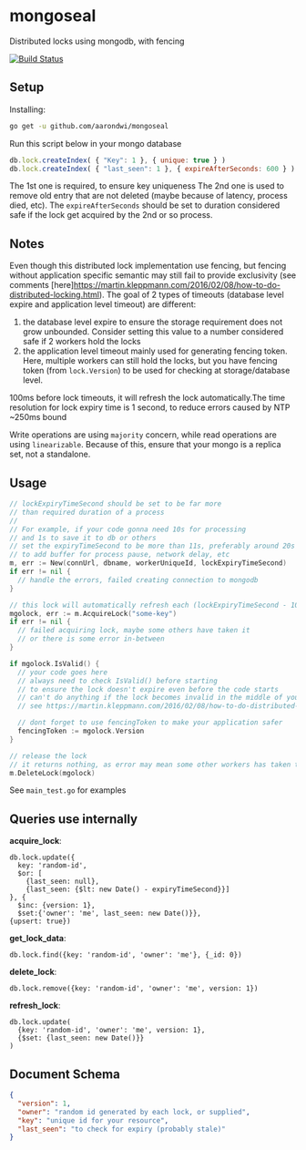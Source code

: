 # mongoseal
Distributed locks using mongodb, with fencing

[![Build Status](https://travis-ci.org/aarondwi/mongoseal.svg?branch=master)](https://travis-ci.org/aarondwi/mongoseal)

Setup
----------------------
Installing:

```bash
go get -u github.com/aarondwi/mongoseal
```

Run this script below in your mongo database
```javascript
db.lock.createIndex( { "Key": 1 }, { unique: true } )
db.lock.createIndex( { "last_seen": 1 }, { expireAfterSeconds: 600 } )
```

The 1st one is required, to ensure key uniqueness
The 2nd one is used to remove old entry that are not deleted (maybe because of latency, process died, etc). The `expireAfterSeconds` should be set to duration considered safe if the lock get acquired by the 2nd or so process.

Notes
-------------------------------------------------
Even though this distributed lock implementation use fencing, but fencing without application specific semantic may still fail to provide exclusivity (see comments [here]https://martin.kleppmann.com/2016/02/08/how-to-do-distributed-locking.html). 
The goal of 2 types of timeouts (database level expire and application level timeout) are different:
1. the database level expire to ensure the storage requirement does not grow unbounded. Consider setting this value to a number considered safe if 2 workers hold the locks
2. the application level timeout mainly used for generating fencing token. Here, multiple workers can still hold the locks, but you have fencing token (from `lock.Version`) to be used for checking at storage/database level.

100ms before lock timeouts, it will refresh the lock automatically.The time resolution for lock expiry time is 1 second, to reduce errors caused by NTP ~250ms bound

Write operations are using `majority` concern, while read operations are using `linearizable`. Because of this, ensure that your mongo is a replica set, not a standalone. 

Usage
--------------------------------------------------
```go
// lockExpiryTimeSecond should be set to be far more 
// than required duration of a process
//
// For example, if your code gonna need 10s for processing
// and 1s to save it to db or others
// set the expiryTimeSecond to be more than 11s, preferably around 20s
// to add buffer for process pause, network delay, etc
m, err := New(connUrl, dbname, workerUniqueId, lockExpiryTimeSecond)
if err != nil {
  // handle the errors, failed creating connection to mongodb
}

// this lock will automatically refresh each (lockExpiryTimeSecond - 100ms)
mgolock, err := m.AcquireLock("some-key")
if err != nil {
  // failed acquiring lock, maybe some others have taken it
  // or there is some error in-between
}

if mgolock.IsValid() {
  // your code goes here
  // always need to check IsValid() before starting
  // to ensure the lock doesn't expire even before the code starts
  // can't do anything if the lock becomes invalid in the middle of your code
  // see https://martin.kleppmann.com/2016/02/08/how-to-do-distributed-locking.html

  // dont forget to use fencingToken to make your application safer
  fencingToken := mgolock.Version
}

// release the lock
// it returns nothing, as error may mean some other workers has taken the lock already
m.DeleteLock(mgolock)
```

See `main_test.go` for examples

Queries use internally
------------------------------------
**acquire_lock**: 
```
db.lock.update({
  key: 'random-id', 
  $or: [
    {last_seen: null}, 
    {last_seen: {$lt: new Date() - expiryTimeSecond}}]
}, {
  $inc: {version: 1}, 
  $set:{'owner': 'me', last_seen: new Date()}}, 
{upsert: true})
```

**get_lock_data**:
```
db.lock.find({key: 'random-id', 'owner': 'me'}, {_id: 0})
```

**delete_lock**:
```
db.lock.remove({key: 'random-id', 'owner': 'me', version: 1})
```

**refresh_lock**:
```
db.lock.update(
  {key: 'random-id', 'owner': 'me', version: 1},
  {$set: {last_seen: new Date()}}
)
```

Document Schema
-------------------------
```json
{
  "version": 1,
  "owner": "random id generated by each lock, or supplied",
  "key": "unique id for your resource",
  "last_seen": "to check for expiry (probably stale)"
}
```
